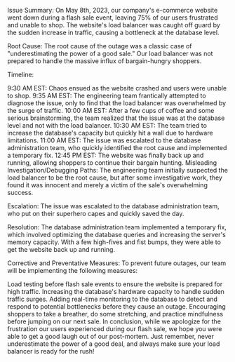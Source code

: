 Issue Summary:
On May 8th, 2023, our company's e-commerce website went down during a flash sale event, leaving 75% of our users frustrated and unable to shop. The website's load balancer was caught off guard by the sudden increase in traffic, causing a bottleneck at the database level.

Root Cause:
The root cause of the outage was a classic case of "underestimating the power of a good sale." Our load balancer was not prepared to handle the massive influx of bargain-hungry shoppers.

Timeline:

9:30 AM EST: Chaos ensued as the website crashed and users were unable to shop.
9:35 AM EST: The engineering team frantically attempted to diagnose the issue, only to find that the load balancer was overwhelmed by the surge of traffic.
10:00 AM EST: After a few cups of coffee and some serious brainstorming, the team realized that the issue was at the database level and not with the load balancer.
10:30 AM EST: The team tried to increase the database's capacity but quickly hit a wall due to hardware limitations.
11:00 AM EST: The issue was escalated to the database administration team, who quickly identified the root cause and implemented a temporary fix.
12:45 PM EST: The website was finally back up and running, allowing shoppers to continue their bargain hunting.
Misleading Investigation/Debugging Paths:
The engineering team initially suspected the load balancer to be the root cause, but after some investigative work, they found it was innocent and merely a victim of the sale's overwhelming success.

Escalation:
The issue was escalated to the database administration team, who put on their superhero capes and quickly saved the day.

Resolution:
The database administration team implemented a temporary fix, which involved optimizing the database queries and increasing the server's memory capacity. With a few high-fives and fist bumps, they were able to get the website back up and running.

Corrective and Preventative Measures:
To prevent future outages, our team will be implementing the following measures:

Load testing before flash sale events to ensure the website is prepared for high traffic.
Increasing the database's hardware capacity to handle sudden traffic surges.
Adding real-time monitoring to the database to detect and respond to potential bottlenecks before they cause an outage.
Encouraging shoppers to take a breather, do some stretching, and practice mindfulness before jumping on our next sale.
In conclusion, while we apologize for the frustration our users experienced during our flash sale, we hope you were able to get a good laugh out of our post-mortem. Just remember, never underestimate the power of a good deal, and always make sure your load balancer is ready for the rush!
